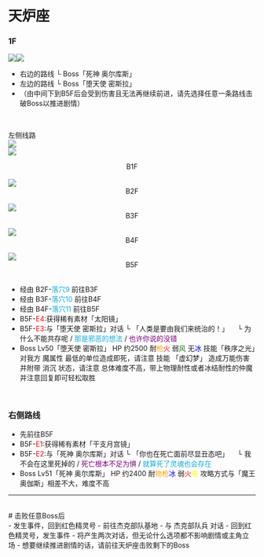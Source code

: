 # 天炉座<br>
### 1F <br>
![](../Maps/地图图示.jpg)![](../Maps/Fornax/天炉座1F.jpg)<br>
- 右边的路线
  └ Boss「死神 奥尔库斯」
- 左边的路线
  └ Boss「堕天使 密斯拉」
- （由中间下到B5F后会受到伤害且无法再继续前进，请先选择任意一条路线击破Boss以推进剧情）

<br>

左侧线路<br>
![](../Maps/地图图示.jpg)<br>
![](../Maps/Fornax/天炉座B1F.jpg)<center>B1F</center><br>
![](../Maps/Fornax/天炉座B2F.jpg)<center>B2F</center><br>
![](../Maps/Fornax/天炉座B3F.jpg)<center>B3F</center><br>
![](../Maps/Fornax/天炉座B4F.jpg)<center>B4F</center><br>
![](../Maps/Fornax/天炉座B5F.jpg)<center>B5F</center><br>
- 经由 B2F-<font color = "seablue">落穴9</font> 前往B3F
- 经由 B3F-<font color = "seablue">落穴10</font> 前往B4F
- 经由 B4F-<font color = "seablue">落穴11</font> 前往B5F
- B5F-<font color = "red">E4</font>:获得稀有素材「太阳镜」
- B5F-<font color = "red">E3</font>:与「堕天使 密斯拉」对话
  └ 「人类是要由我们来统治的！」
  &emsp;└ 为什么不能共存呢 / <font color = "seablue">那是邪恶的想法</font> / <font color = "purple">也许你说的没错</font>
- Boss Lv50「堕天使 密斯拉」
  HP 约2500 耐<font color = "orange">枪</font><font color = "red">火</font> 弱<font color = "green">风</font> 无<font color = "blue">冰</font>
  技能「秩序之光」对我方 魔属性 最低的单位造成即死，请注意
  技能 「虚幻梦」 造成万能伤害并附带 消沉 状态，请注意
  总体难度不高，带上物理耐性或者冰结耐性的仲魔并注意回复即可轻松取胜

<br>

### 右侧路线 <br>
- 先前往B5F
- B5F-<font color = "red">E1</font>:获得稀有素材「干支月宫镜」
- B5F-<font color = "red">E2</font>:与「死神 奥尔库斯」对话
  └ 「你也在死亡面前尽显丑态吧」
  &emsp;└ 我不会在这里死掉的 / <font color = "purple">死亡根本不足为惧</font> / <font color = "seablue">就算死了灵魂也会存在</font>
- Boss Lv51「死神 奥尔库斯」
  HP 约2400 耐<font color = "orange">物枪</font><font color = "blue">冰</font> 弱<font color = "red">火</font><font color = "yellow">电</font> 
  攻略方式与「魔王 奥伽斯」相差不大，难度不高<br>
---
<br>
# 击败任意Boss后 <br>
- 发生事件，回到红色精灵号
- 前往杰克部队基地
- 与 杰克部队兵 对话
- 回到红色精灵号，发生事件
- 将产生两次对话，但无论什么选项都不影响剧情或主角立场
- 想要继续推进剧情的话，请前往天炉座击败剩下的Boss